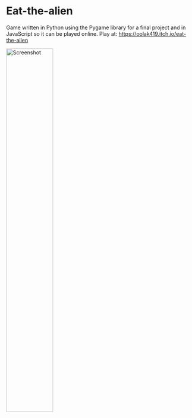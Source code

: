 # Eat-the-alien
Game written in Python using the Pygame library for a final project and in JavaScript so it can be played online.
Play at:
https://oolak419.itch.io/eat-the-alien
<br/>





<image src="Screenshot.png" alt="Screenshot" width="50%"></image>
